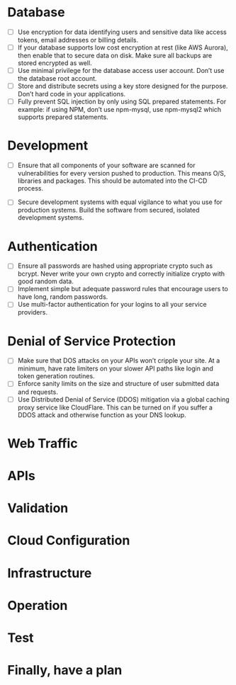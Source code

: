 # Database

- [ ] Use encryption for data identifying users and sensitive data like access tokens, email addresses or billing details.
- [ ] If your database supports low cost encryption at rest (like AWS Aurora), then enable that to secure data on disk. Make sure all backups are stored encrypted as well.
- [ ] Use minimal privilege for the database access user account. Don’t use the database root account.
- [ ] Store and distribute secrets using a key store designed for the purpose. Don’t hard code in your applications.
- [ ] Fully prevent SQL injection by only using SQL prepared statements. For example: if using NPM, don’t use npm-mysql, use npm-mysql2 which supports prepared statements.

# Development

- [ ] Ensure that all components of your software are scanned for vulnerabilities for every version pushed to production. This means O/S, libraries and packages. This should be automated into the CI-CD process.
- [ ] Secure development systems with equal vigilance to what you use for production systems. Build the software from secured, isolated development systems.


# Authentication

- [ ] Ensure all passwords are hashed using appropriate crypto such as bcrypt. Never write your own crypto and correctly initialize crypto with good random data.
- [ ] Implement simple but adequate password rules that encourage users to have long, random passwords.
- [ ] Use multi-factor authentication for your logins to all your service providers.

# Denial of Service Protection

- [ ] Make sure that DOS attacks on your APIs won’t cripple your site. At a minimum, have rate limiters on your slower API paths like login and token generation routines.
- [ ] Enforce sanity limits on the size and structure of user submitted data and requests.
- [ ] Use Distributed Denial of Service (DDOS) mitigation via a global caching proxy service like CloudFlare. This can be turned on if you suffer a DDOS attack and otherwise function as your DNS lookup.

# Web Traffic

# APIs

# Validation

# Cloud Configuration

# Infrastructure

# Operation

# Test

# Finally, have a plan
